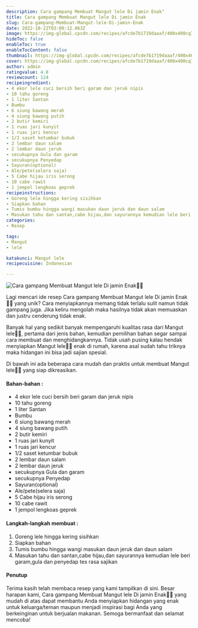 ```yaml
---
description: Cara gampang Membuat Mangut lele Di jamin Enak"
title: Cara gampang Membuat Mangut lele Di jamin Enak
slug: Cara-gampang-Membuat-Mangut-lele-Di-jamin-Enak
date: 2022-10-22T03:09:12.063Z
image: https://img-global.cpcdn.com/recipes/afcde7b1719daaaf/400x400cq70/photo.jpg
hideToc: false
enableToc: true
enableTocContent: false
thumbnail: https://img-global.cpcdn.com/recipes/afcde7b1719daaaf/400x400cq70/photo.jpg
cover: https://img-global.cpcdn.com/recipes/afcde7b1719daaaf/400x400cq70/photo.jpg
author: admin
ratingvalue: 4.8
reviewcount: 124
recipeingredient:
- 4 ekor lele cuci bersih beri garam dan jeruk nipis
- 10 tahu goreng
- 1 liter Santan
- Bumbu
- 6 siung bawang merah
- 4 siung bawang putih
- 2 butir kemiri
- 1 ruas jari kunyit
- 1 ruas jari kencur
- 1/2 saset ketumbar bubuk
- 2 lembar daun salam
- 2 lembar daun jeruk
- secukupnya Gula dan garam
- secukupnya Penyedap
- Sayuran(optional)
- Ale/pete(selera saja)
- 5 Cabe hijau iris serong
- 10 cabe rawit
- 1 jempol lengkoas geprek
recipeinstructions:
- Goreng lele hingga kering sisihkan
- Siapkan bahan
- Tumis bumbu hingga wangi masukan daun jeruk dan daun salam
- Masukan tahu dan santan,cabe hijau,dan sayurannya kemudian lele beri garam,gula dan penyedap tes rasa sajikan
categories:
- Resep

tags:
- Mangut
- lele

katakunci: Mangut lele
recipecuisine: Indonesian

---
```


![Cara gampang Membuat Mangut lele Di jamin Enak👩‍🍳](https://img-global.cpcdn.com/recipes/afcde7b1719daaaf/400x400cq70/photo.jpg)

Lagi mencari ide resep Cara gampang Membuat Mangut lele Di jamin Enak👩‍🍳 yang unik? Cara menyiapkannya memang tidak terlalu sulit namun tidak gampang juga. Jika keliru mengolah maka hasilnya tidak akan memuaskan dan justru cenderung tidak enak.

Banyak hal yang sedikit banyak mempengaruhi kualitas rasa dari Mangut lele👩‍🍳, pertama dari jenis bahan, kemudian pemilihan bahan segar sampai cara membuat dan menghidangkannya. Tidak usah pusing kalau hendak menyiapkan Mangut lele👩‍🍳 enak di rumah, karena asal sudah tahu triknya maka hidangan ini bisa jadi sajian spesial.

Di bawah ini ada beberapa cara mudah dan praktis untuk membuat Mangut lele👩‍🍳 yang siap dikreasikan.

<!--inarticleads1-->

#### Bahan-bahan :

- 4 ekor lele cuci bersih beri garam dan jeruk nipis
- 10 tahu goreng
- 1 liter Santan
- Bumbu
- 6 siung bawang merah
- 4 siung bawang putih
- 2 butir kemiri
- 1 ruas jari kunyit
- 1 ruas jari kencur
- 1/2 saset ketumbar bubuk
- 2 lembar daun salam
- 2 lembar daun jeruk
- secukupnya Gula dan garam
- secukupnya Penyedap
- Sayuran(optional)
- Ale/pete(selera saja)
- 5 Cabe hijau iris serong
- 10 cabe rawit
- 1 jempol lengkoas geprek

<!--inarticleads2-->

#### Langkah-langkah membuat :

1. Goreng lele hingga kering sisihkan
1. Siapkan bahan
1. Tumis bumbu hingga wangi masukan daun jeruk dan daun salam
1. Masukan tahu dan santan,cabe hijau,dan sayurannya kemudian lele beri garam,gula dan penyedap tes rasa sajikan

#### Penutup

Terima kasih telah membaca resep yang kami tampilkan di sini. Besar harapan kami, Cara gampang Membuat Mangut lele Di jamin Enak👩‍🍳 yang mudah di atas dapat membantu Anda menyiapkan hidangan yang enak untuk keluarga/teman maupun menjadi inspirasi bagi Anda yang berkeinginan untuk berjualan makanan. Semoga bermanfaat dan selamat mencoba!